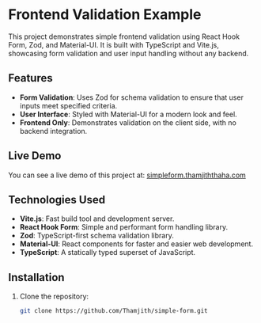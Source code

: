 # Frontend Validation Example

This project demonstrates simple frontend validation using React Hook Form, Zod, and Material-UI. It is built with TypeScript and Vite.js, showcasing form validation and user input handling without any backend.

## Features

-  **Form Validation**: Uses Zod for schema validation to ensure that user inputs meet specified criteria.
-  **User Interface**: Styled with Material-UI for a modern look and feel.
-  **Frontend Only**: Demonstrates validation on the client side, with no backend integration.

## Live Demo

You can see a live demo of this project at: [simpleform.thamjiththaha.com](https://simpleform.thamjiththaha.com)

## Technologies Used

-  **Vite.js**: Fast build tool and development server.
-  **React Hook Form**: Simple and performant form handling library.
-  **Zod**: TypeScript-first schema validation library.
-  **Material-UI**: React components for faster and easier web development.
-  **TypeScript**: A statically typed superset of JavaScript.

## Installation

1. Clone the repository:

   ```bash
   git clone https://github.com/Thamjith/simple-form.git
   ```
